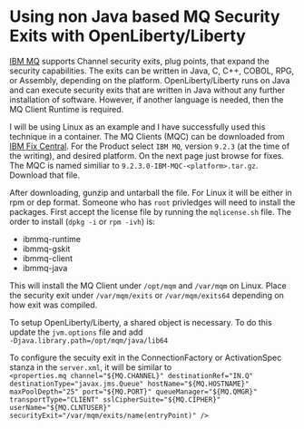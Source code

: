 # Using non Java based MQ Security Exits with OpenLiberty/Liberty

[IBM MQ](https://www.ibm.com/products/mq) supports Channel security exits, plug points, that expand the security capabilities.  The exits can be written in Java, C, C++, COBOL, RPG, or Assembly, depending on the platform.  OpenLiberty/Liberty runs on Java and can execute security exits that are written in Java without any further installation of software.  However, if another language is needed, then the MQ Client Runtime is required.

I will be using Linux as an example and I have successfully used this technique in a container. The MQ Clients (MQC) can be downloaded from [IBM Fix Central](https://www.ibm.com/support/fixcentral/).  For the Product select `IBM MQ`, version `9.2.3` (at the time of the writing), and desired platform.  On the next page just browse for fixes.  The MQC is named similiar to `9.2.3.0-IBM-MQC-<platform>.tar.gz`.  Download that file.

After downloading, gunzip and untarball the file.  For Linux it will be either in rpm or dep format.  Someone who has `root` privledges will need to install the packages.  First accept the license file by running the `mqlicense.sh` file.  The order to install (`dpkg -i` or `rpm -ivh`) is:
* ibmmq-runtime
* ibmmq-gskit
* ibmmq-client
* ibmmq-java

This will install the MQ Client under `/opt/mqm` and `/var/mqm` on Linux.  Place the security exit under `/var/mqm/exits` or `/var/mqm/exits64` depending on how exit was compiled.

To setup OpenLiberty/Liberty, a shared object is necessary.  To do this update the `jvm.options` file and add </br>
`-Djava.library.path=/opt/mqm/java/lib64`

To configure the secuity exit in the ConnectionFactory or ActivationSpec stanza in the `server.xml`, it will be similar to </br>
```<properties.mq channel="${MQ.CHANNEL}" destinationRef="IN.Q" destinationType="javax.jms.Queue" hostName="${MQ.HOSTNAME}" maxPoolDepth="25" port="${MQ.PORT}" queueManager="${MQ.QMGR}" transportType="CLIENT" sslCipherSuite="${MQ.CIPHER}" userName="${MQ.CLNTUSER}" securityExit="/var/mqm/exits/name(entryPoint)" />```

